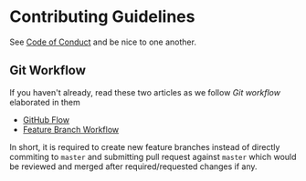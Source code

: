 # Contributing Guidelines

See [Code of Conduct](https://github.com/CodeOnn/blog/blob/master/CODE_OF_CONDUCT.md) and be nice to one another.

## Git Workflow

If you haven't already, read these two articles as we follow *Git workflow* elaborated in them  
* [GitHub Flow](https://guides.github.com/introduction/flow/)
* [Feature Branch Workflow](https://www.atlassian.com/git/tutorials/comparing-workflows/feature-branch-workflow)

In short, it is required to create new feature branches instead of directly commiting to `master` and submitting pull request against `master` which would be reviewed and merged after required/requested changes if any.  